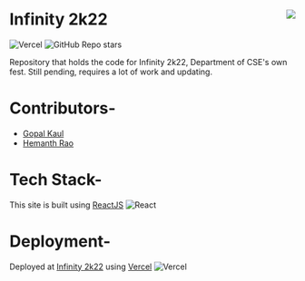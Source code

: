# Infinity 2k22 <img src="https://img.shields.io/badge/react-%2320232a.svg?style=for-the-badge&logo=react&logoColor=%2361DAFB" align="right" />

![Vercel](https://therealsujitk-vercel-badge.vercel.app/?app=infinity2k22&logo=false)
![GitHub Repo stars](https://img.shields.io/github/stars/gopal-kaul/infinity2k22?style=social)

Repository that holds the code for Infinity 2k22, Department of CSE's own fest.
Still pending, requires a lot of work and updating.

# Contributors-

- [Gopal Kaul](https://www.github.com/gopal-kaul)
- [Hemanth Rao](https://github.com/HemanthRa0)

# Tech Stack-

This site is built using [ReactJS](https://reactjs.org/) ![React](https://img.shields.io/badge/react-%2320232a.svg?style=for-the-badge&logo=react&logoColor=%2361DAFB)

# Deployment-

Deployed at [Infinity 2k22](https://infinity2k22.vercel.app) using [Vercel](https://vercel.com/) ![Vercel](https://img.shields.io/badge/vercel-%23000000.svg?style=for-the-badge&logo=vercel&logoColor=white)
